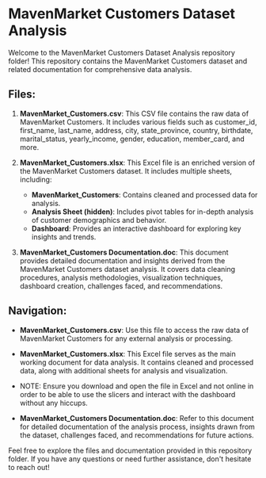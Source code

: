 # MavenMarket Customers Dataset Analysis

Welcome to the MavenMarket Customers Dataset Analysis repository folder! This repository contains the MavenMarket Customers dataset and related documentation for comprehensive data analysis.

## Files:

1. **MavenMarket_Customers.csv**: This CSV file contains the raw data of MavenMarket Customers. It includes various fields such as customer_id, first_name, last_name, address, city, state_province, country, birthdate, marital_status, yearly_income, gender, education, member_card, and more.

2. **MavenMarket_Customers.xlsx**: This Excel file is an enriched version of the MavenMarket Customers dataset. It includes multiple sheets, including:
   - **MavenMarket_Customers**: Contains cleaned and processed data for analysis.
   - **Analysis Sheet (hidden)**: Includes pivot tables for in-depth analysis of customer demographics and behavior.
   - **Dashboard**: Provides an interactive dashboard for exploring key insights and trends.

3. **MavenMarket_Customers Documentation.doc**: This document provides detailed documentation and insights derived from the MavenMarket Customers dataset analysis. It covers data cleaning procedures, analysis methodologies, visualization techniques, dashboard creation, challenges faced, and recommendations.

## Navigation:

- **MavenMarket_Customers.csv**: Use this file to access the raw data of MavenMarket Customers for any external analysis or processing.

- **MavenMarket_Customers.xlsx**: This Excel file serves as the main working document for data analysis. It contains cleaned and processed data, along with additional sheets for analysis and visualization.
- NOTE: Ensure you download and open the file in Excel and not online in order to be able to use the slicers and interact with the dashboard without any hiccups.

- **MavenMarket_Customers Documentation.doc**: Refer to this document for detailed documentation of the analysis process, insights drawn from the dataset, challenges faced, and recommendations for future actions.

Feel free to explore the files and documentation provided in this repository folder. If you have any questions or need further assistance, don't hesitate to reach out!
